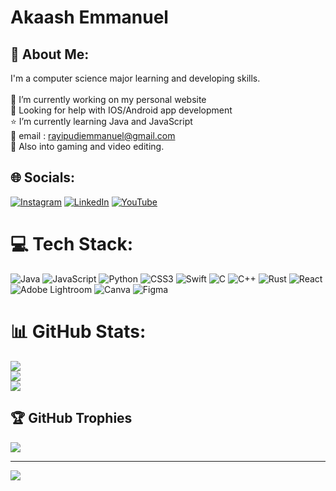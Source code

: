 # Akaash Emmanuel


## 💫 About Me:
I'm a computer science major learning and developing skills.<br><br>🔭 I’m currently working on my personal website<br>🤍 Looking for help with IOS/Android app development<br>⭐️ I’m currently learning Java and JavaScript<br>📧 email : rayipudiemmanuel@gmail.com<br>👾 Also into gaming and video editing.


## 🌐 Socials:
[![Instagram](https://img.shields.io/badge/Instagram-%23E4405F.svg?logo=Instagram&logoColor=white)](https://instagram.com/skyemmanuelr) [![LinkedIn](https://img.shields.io/badge/LinkedIn-%230077B5.svg?logo=linkedin&logoColor=white)](https://linkedin.com/in/https://www.linkedin.com/in/akaash-rayipudi-518192256/) [![YouTube](https://img.shields.io/badge/YouTube-%23FF0000.svg?logo=YouTube&logoColor=white)](https://youtube.com/@https://www.youtube.com/channel/UCWWzKoLGKnmBL_UUEbUhjzQ) 

# 💻 Tech Stack:
![Java](https://img.shields.io/badge/java-%23ED8B00.svg?style=flat-square&logo=java&logoColor=white) ![JavaScript](https://img.shields.io/badge/javascript-%23323330.svg?style=flat-square&logo=javascript&logoColor=%23F7DF1E) ![Python](https://img.shields.io/badge/python-3670A0?style=flat-square&logo=python&logoColor=ffdd54) ![CSS3](https://img.shields.io/badge/css3-%231572B6.svg?style=flat-square&logo=css3&logoColor=white) ![Swift](https://img.shields.io/badge/swift-F54A2A?style=flat-square&logo=swift&logoColor=white) ![C](https://img.shields.io/badge/c-%2300599C.svg?style=for-the-badge&logo=c&logoColor=white) ![C++](https://img.shields.io/badge/c++-%2300599C.svg?style=for-the-badge&logo=c%2B%2B&logoColor=white) ![Rust](https://img.shields.io/badge/rust-%23000000.svg?style=for-the-badge&logo=rust&logoColor=white) ![React](https://img.shields.io/badge/react-%2320232a.svg?style=for-the-badge&logo=react&logoColor=%2361DAFB) ![Adobe Lightroom](https://img.shields.io/badge/Adobe%20Lightroom-31A8FF.svg?style=flat-square&logo=Adobe%20Lightroom&logoColor=white) ![Canva](https://img.shields.io/badge/Canva-%2300C4CC.svg?style=flat-square&logo=Canva&logoColor=white) 	![Figma](https://img.shields.io/badge/figma-%23F24E1E.svg?style=flat-square&logo=figma&logoColor=white)
# 📊 GitHub Stats:
![](https://github-readme-stats.vercel.app/api?username=akaash-emmanuel&theme=bear&hide_border=false&include_all_commits=false&count_private=false)<br/>
![](https://github-readme-streak-stats.herokuapp.com/?user=akaash-emmanuel&theme=bear&hide_border=false)<br/>
![](https://github-readme-stats.vercel.app/api/top-langs/?username=akaash-emmanuel&theme=bear&hide_border=false&include_all_commits=false&count_private=false&layout=compact)

## 🏆 GitHub Trophies
![](https://github-profile-trophy.vercel.app/?username=akaash-emmanuel&theme=tokyonight&no-frame=true&no-bg=true&margin-w=4)

---
[![](https://visitcount.itsvg.in/api?id=akaash-emmanuel&icon=5&color=10)](https://visitcount.itsvg.in)

<!-- Proudly created with GPRM ( https://gprm.itsvg.in ) -->
